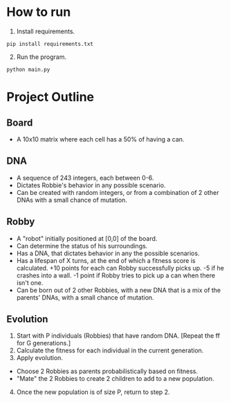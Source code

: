 # How to run
1. Install requirements.
```
pip install requirements.txt
```

2. Run the program.
```
python main.py
```

# Project Outline

## Board
* A 10x10 matrix where each cell has a 50% of having a can.

## DNA
* A sequence of 243 integers, each between 0-6.
* Dictates Robbie's behavior in any possible scenario.
* Can be created with random integers, or from a combination of 2 other DNAs with a small chance of mutation.

## Robby
* A "robot" initially positioned at [0,0] of the board.
* Can determine the status of his surroundings.
* Has a DNA, that dictates behavior in any the possible scenarios.
* Has a lifespan of X turns, at the end of which a fitness score is calculated.
+10 points for each can Robby successfully picks up.
-5 if he crashes into a wall.
-1 point if Robby tries to pick up a can when there isn't one.
* Can be born out of 2 other Robbies, with a new DNA that is a mix of the parents' DNAs, with a small chance of mutation.

## Evolution
1. Start with P individuals (Robbies) that have random DNA.
[Repeat the ff for G generations.]
2. Calculate the fitness for each individual in the current generation.
3. Apply evolution.
  * Choose 2 Robbies as parents probabilistically based on fitness.
  * "Mate" the 2 Robbies to create 2 children to add to a new population.
4. Once the new population is of size P, return to step 2.

